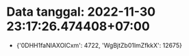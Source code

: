 # Data tanggal: 2022-11-30 23:17:26.474408+07:00

* {'0DHH1faNlAXOlCxm': 4722, 'WgBjtZb01lmZfkkX': 12675}
